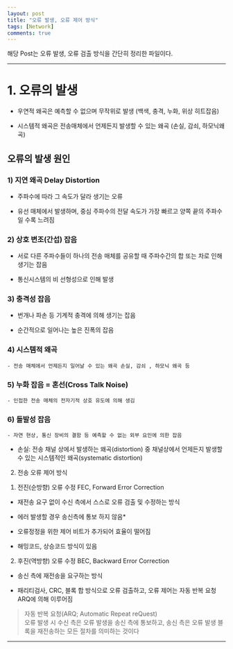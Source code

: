 ```yaml
---
layout: post
title: "오류 발생, 오류 제어 방식"
tags: [Network]
comments: true
---
```

 
해당 Post는 오류 발생, 오류 검출 방식을 간단히 정리한 파일이다.

---

# 1. 오류의 발생

 - 우연적 왜곡은 예측할 수 없으며 무작위로 발생 (백색, 충격, 누화, 위상 히트잡음)

 - 시스템적 왜곡은 전송매체에서 언제든지 발생할 수 있는 왜곡 (손실, 감쇠, 하모닉왜곡)

## 오류의 발생 원인

###  1) 지연 왜곡 Delay Distortion

   - 주파수에 따라 그 속도가 달라 생기는 오류

   - 유선 매체에서 발생하며, 중심 주파수의 전달 속도가 가장 빠르고 양쪽 끝의 주파수 일 수록 느려짐

###  2) 상호 변조(간섭) 잡음

   - 서로 다른 주파수들이 하나의 전송 매체를 공유할 때 주파수간의 합 또는 차로 인해 생기는 잡음

   - 통신시스템의 비 선형성으로 인해 발생

###  3) 충격성 잡음

   - 번개나 파손 등 기계적 충격에 의해 생기는 잡음

   - 순간적으로 일어나는 높은 진폭의 잡음

###  4) 시스템적 왜곡

    - 전송 매체에서 언제든지 일어날 수 있는 왜곡 손실, 감쇠 , 하모닉 왜곡 등
    
 ### 5) 누화 잡음 = 혼선(Cross Talk Noise)
  
    - 인접한 전송 매체의 전자기적 상호 유도에 의해 생김

###  6) 돌발성 잡음
  
    - 자연 현상, 통신 장비의 결함 등 예측할 수 없는 외부 요인에 의한 잡음

* 손실: 전송 채널 상에서 발생하는 왜곡(distortion) 중 채널상에서 언제든지 발생할 수 있는 시스템적인 왜곡(systematic distortion)

2. 전송 오류 제어 방식


 1) 전진(순방향) 오류 수정 FEC, Forward Error Correction

   - 재전송 요구 없이 수신 측에서 스스로 오류 검출 및 수정하는 방식

   - 에러 발생할 경우 송신측에 통보 하지 않음*

   - 오류정정을 위한 제어 비트가 추가되어 효율이 떨어짐

   - 해밍코드, 상승코드 방식이 있음


 2) 후진(역방향) 오류 수정 BEC, Backward Error Correction

   - 송신 측에 재전송을 요구하는 방식

   - 패리티검사, CRC, 블록 합 방식으로 오류 검출하고, 오류 제어는 자동 반복 요청 ARQ에 의해 이루어짐

> 자동 반복 요청(ARQ; Automatic Repeat reQuest)<br>
오류 발생 시 수신 측은 오류 발생을 송신 측에 통보하고, 송신 측은 오류 발생 블록을 재전송하는 모든 절차를 의미하는 것이다



---

